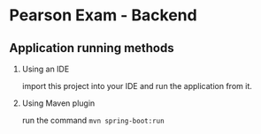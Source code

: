 # Pearson Exam - Backend
## Application running methods

1. Using an IDE

    import this project into your IDE and run the application from it.


2. Using Maven plugin
 
    run the command
    `mvn spring-boot:run`